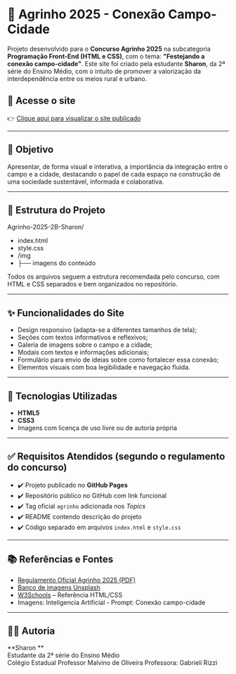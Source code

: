 # 🌱 Agrinho 2025 - Conexão Campo-Cidade

Projeto desenvolvido para o **Concurso Agrinho 2025** na subcategoria **Programação Front-End (HTML e CSS)**, com o tema: **"Festejando a conexão campo-cidade"**. Este site foi criado pela estudante **Sharon**, da 2ª série do Ensino Médio, com o intuito de promover a valorização da interdependência entre os meios rural e urbano.

## 🔗 Acesse o site

👉 [Clique aqui para visualizar o site publicado](https://matthsraynor.github.io/Agrinho-2025-2B-Sharon/)

---

## 📌 Objetivo

Apresentar, de forma visual e interativa, a importância da integração entre o campo e a cidade, destacando o papel de cada espaço na construção de uma sociedade sustentável, informada e colaborativa.

---

## 📁 Estrutura do Projeto

Agrinho-2025-2B-Sharon/
- index.html
- style.css
- /img
- ├── imagens do conteúdo


Todos os arquivos seguem a estrutura recomendada pelo concurso, com HTML e CSS separados e bem organizados no repositório.

---

## ✨ Funcionalidades do Site

- Design responsivo (adapta-se a diferentes tamanhos de tela);
- Seções com textos informativos e reflexivos;
- Galeria de imagens sobre o campo e a cidade;
- Modais com textos e informações adicionais;
- Formulário para envio de ideias sobre como fortalecer essa conexão;
- Elementos visuais com boa legibilidade e navegação fluida.

---

## 🔧 Tecnologias Utilizadas

- **HTML5**
- **CSS3**
- Imagens com licença de uso livre ou de autoria própria

---

## ✅ Requisitos Atendidos (segundo o regulamento do concurso)

- ✔️ Projeto publicado no **GitHub Pages**
- ✔️ Repositório público no GitHub com link funcional
- ✔️ Tag oficial `agrinho` adicionada nos *Topics*
- ✔️ README contendo descrição do projeto
- ✔️ Código separado em arquivos `index.html` e `style.css`

---

## 📚 Referências e Fontes

- [Regulamento Oficial Agrinho 2025 (PDF)](https://www.educacao.pr.gov.br/programacao)
- [Banco de imagens Unsplash](https://unsplash.com/)
- [W3Schools](https://www.w3schools.com/) – Referência HTML/CSS
- Imagens: Inteligencia Artificial - Prompt: Conexão campo-cidade

---

## 👩‍💻 Autoria

**Sharon **  
Estudante da 2ª série do Ensino Médio  
Colégio Estadual Professor Malvino de Oliveira
Professora: Gabrieli Rizzi
